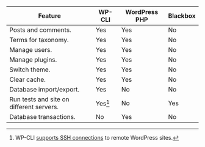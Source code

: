 Feature                                  | WP-CLI                     | WordPress PHP | Blackbox
---------------------------------------- | -------------------------- | ------------- | --------
Posts and comments.                      | Yes                        | Yes           | No
Terms for taxonomy.                      | Yes                        | Yes           | No
Manage users.                            | Yes                        | Yes           | No
Manage plugins.                          | Yes                        | Yes           | No
Switch theme.                            | Yes                        | Yes           | No
Clear cache.                             | Yes                        | Yes           | No
Database import/export.                  | Yes                        | No            | No
Run tests and site on different servers. | Yes[^1] | No            | Yes
Database transactions.                   | No                         | Yes           | No

[^1]:
    WP-CLI <a href="https://wp-cli.org/blog/version-0.24.0.html#but-wait-whats-the-ssh-in-there" id="WP-CLI">supports SSH connections</a> to remote WordPress sites.

